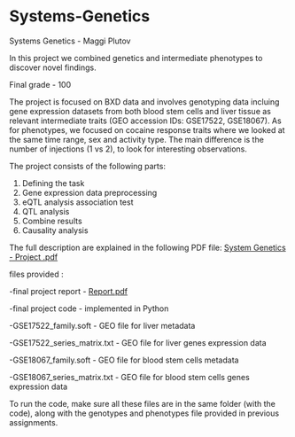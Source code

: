 # Systems-Genetics
Systems Genetics - Maggi Plutov

In this project we combined genetics and intermediate phenotypes to discover novel findings. 

Final grade - 100

The project is focused on BXD data and involves genotyping data incluing gene expression datasets from both blood stem cells and liver tissue as relevant intermediate traits (GEO accession IDs: GSE17522, GSE18067). 
As for phenotypes, we focused on cocaine response traits where we looked at the same time range, sex and activity type. 
The main difference is the number of injections (1 vs 2), to look for interesting observations.

The project consists of the following parts:
1. Defining the task 
2. Gene expression data preprocessing
3. eQTL analysis association test
4. QTL analysis
5. Combine results
6. Causality analysis

The full description are explained in the following PDF file: [System Genetics - Project .pdf](https://github.com/PlutovMaggi/Systems-Genetics/files/14009044/System.Genetics.-.Project.pdf)

files provided : 

-final project report - [Report.pdf](https://github.com/PlutovMaggi/Systems-Genetics/files/14009179/Report.pdf)

-final project code - implemented in Python

-GSE17522_family.soft - GEO file for liver metadata

-GSE17522_series_matrix.txt - GEO file for liver genes expression data

-GSE18067_family.soft - GEO file for blood stem cells metadata

-GSE18067_series_matrix.txt - GEO file for blood stem cells genes expression data


To run the code, make sure all these files are in the same folder (with the code), along with the genotypes and phenotypes file provided in previous assignments.
